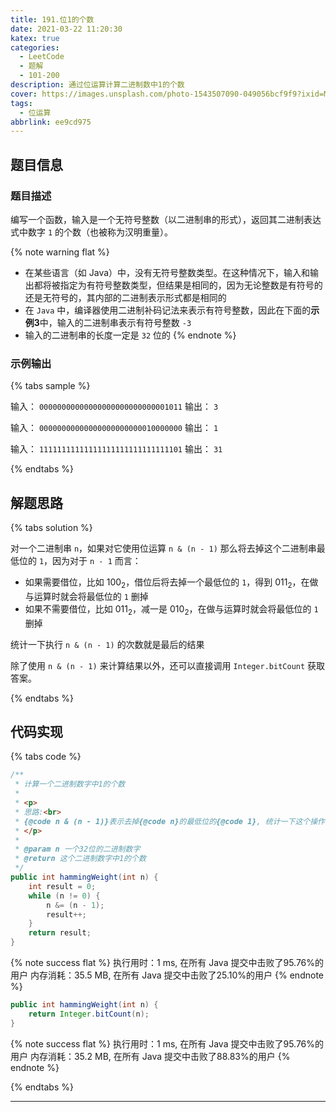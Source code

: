 ```yaml
---
title: 191.位1的个数
date: 2021-03-22 11:20:30
katex: true
categories:
  - LeetCode
  - 题解
  - 101-200
description: 通过位运算计算二进制数中1的个数
cover: https://images.unsplash.com/photo-1543507090-049056bcf9f9?ixid=MXwxMjA3fDB8MHx0b3BpYy1mZWVkfDEwfEd0ckJTY3YxYjVNfHxlbnwwfHx8&ixlib=rb-1.2.1&auto=format&fit=crop&w=500&q=60
tags:
  - 位运算
abbrlink: ee9cd975
---
```


## 题目信息

### 题目描述

编写一个函数，输入是一个无符号整数（以二进制串的形式），返回其二进制表达式中数字 `1` 的个数（也被称为汉明重量）。

{% note warning flat %}
- 在某些语言（如 Java）中，没有无符号整数类型。在这种情况下，输入和输出都将被指定为有符号整数类型，但结果是相同的，因为无论整数是有符号的还是无符号的，其内部的二进制表示形式都是相同的
- 在 `Java` 中，编译器使用二进制补码记法来表示有符号整数，因此在下面的**示例3**中，输入的二进制串表示有符号整数 `-3`
- 输入的二进制串的长度一定是 `32` 位的
{% endnote %}

### 示例输出

{% tabs sample %}
<!-- tab 示例输出1 -->
输入： `00000000000000000000000000001011`
输出： `3`
<!-- endtab -->

<!-- tab 示例输出2 -->
输入： `00000000000000000000000010000000`
输出： `1`
<!-- endtab -->

<!-- tab 示例输出3 -->
输入： `11111111111111111111111111111101`
输出： `31`
<!-- endtab -->
{% endtabs %}

## 解题思路

{% tabs solution %}
<!-- tab 使用位运算 -->
对一个二进制串 `n`，如果对它使用位运算 `n & (n - 1)` 那么将去掉这个二进制串最低位的 `1`，因为对于 `n - 1` 而言：

- 如果需要借位，比如 $100_2$，借位后将去掉一个最低位的 `1`，得到 $011_2$，在做与运算时就会将最低位的 `1` 删掉
- 如果不需要借位，比如 $011_2$，减一是 $010_2$，在做与运算时就会将最低位的 `1` 删掉

统计一下执行 `n & (n - 1)` 的次数就是最后的结果
<!-- endtab -->

<!-- tab 使用JDK提供的函数 -->
除了使用 `n & (n - 1)` 来计算结果以外，还可以直接调用 `Integer.bitCount` 获取答案。
<!-- endtab -->
{% endtabs %}

## 代码实现

{% tabs code %}
<!-- tab 代码实现1 -->
```java
/**
 * 计算一个二进制数字中1的个数
 *
 * <p>
 * 思路:<br>
 * {@code n & (n - 1)}表示去掉{@code n}的最低位的{@code 1}, 统计一下这个操作的次数就是二进制数中{@code 1}的个数
 * </p>
 *
 * @param n 一个32位的二进制数字
 * @return 这个二进制数字中1的个数
 */
public int hammingWeight(int n) {
    int result = 0;
    while (n != 0) {
        n &= (n - 1);
        result++;
    }
    return result;
}
```
{% note success flat %}
执行用时：1 ms, 在所有 Java 提交中击败了95.76%的用户
内存消耗：35.5 MB, 在所有 Java 提交中击败了25.10%的用户
{% endnote %}
<!-- endtab -->

<!-- tab 代码实现2 -->
```java
public int hammingWeight(int n) {
    return Integer.bitCount(n);
}
```
{% note success flat %}
执行用时：1 ms, 在所有 Java 提交中击败了95.76%的用户
内存消耗：35.2 MB, 在所有 Java 提交中击败了88.83%的用户
{% endnote %}
<!-- endtab -->
{% endtabs %}

---
